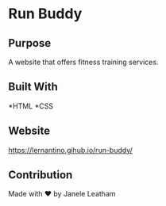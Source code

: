 # Run Buddy

## Purpose
A website that offers fitness training services.

## Built With
*HTML
*CSS

## Website
https://lernantino.gihub.io/run-buddy/

## Contribution
Made with ❤️ by Janele Leatham
